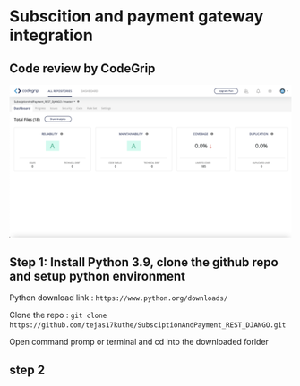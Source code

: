 # Subscition and payment gateway integration

## Code review by CodeGrip

![Review](/Images/codegrip_review.png)


## Step 1: Install Python 3.9, clone the github repo and setup python environment

Python download link : 
`https://www.python.org/downloads/`

Clone the repo :
```git clone https://github.com/tejas17kuthe/SubsciptionAndPayment_REST_DJANGO.git```

Open command promp or terminal and cd into the downloaded forlder


## step 2
